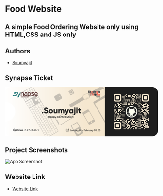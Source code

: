 # Food Website

## A simple Food Ordering Website only using HTML,CSS and JS only

## Authors

- [Soumyajit](https://github.com/Soumyajit2825)

## Synapse Ticket

![Soumyajit](/FOOD_WEBSITE/Images/Soumyajit.png)

## Project Screenshots

![App Screenshot](/FOOD_WEBSITE/Images/screencapture-127-0-0-1-5500-FOOD-WEBSITE-index-html-2023-01-03-12_43_36.png)

## Website Link 

- [Website Link](https://soumyajit2825.github.io/FOOD-WEBSITE/)
